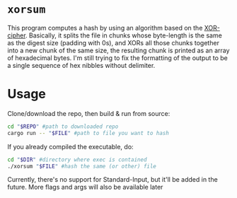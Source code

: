 # `xorsum`
This program computes a hash by using an algorithm based on the [XOR-cipher](https://en.wikipedia.org/wiki/XOR_cipher). Basically, it splits the file in chunks whose byte-length is the same as the digest size (padding with 0s), and XORs all those chunks together into a new chunk of the same size, the resulting chunk is printed as an array of hexadecimal bytes. I'm still trying to fix the formatting of the output to be a single sequence of hex nibbles without delimiter.

# Usage
Clone/download the repo, then build & run from source:
```sh
cd "$REPO" #path to downloaded repo
cargo run -- "$FILE" #path to file you want to hash
```

If you already compiled the executable, do:
```sh
cd "$DIR" #directory where exec is contained
./xorsum "$FILE" #hash the same (or other) file
```

Currently, there's no support for Standard-Input, but it'll be added in the future. More flags and args will also be available later
